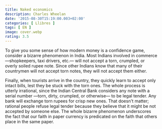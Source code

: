 ```yaml
---
title: Naked economics
description: Charles Wheelan
date: '2015-08-30T15:19:00.003+02:00'
categories: [ Llibres ]
tags: [ EN ]
image: cover.webp
rating: 3.5
---
```


To give you some sense of how modern money is a confidence game, consider a bizarre phenomenon in India. Most Indians involved in commerce —shopkeepers, taxi drivers, etc.— will not accept a torn, crumpled, or overly soiled rupee note. Since other Indians know that many of their countrymen will not accept torn notes, they will not accept them either.

Finally, when tourists arrive in the country, they quickly learn to accept only intact bills, lest they be stuck with the torn ones. The whole process is utterly irrational, since the Indian Central Bank considers any note with a serial number —torn, dirty, crumpled, or otherwise— to be legal tender. Any bank will exchange torn rupees for crisp new ones. That doesn't matter; rational people refuse legal tender because they believe that it might be not accepted by someone else. The whole bizarre phenomenon underscores the fact that our faith in paper currency is predicated on the faith that others place in the same paper.
